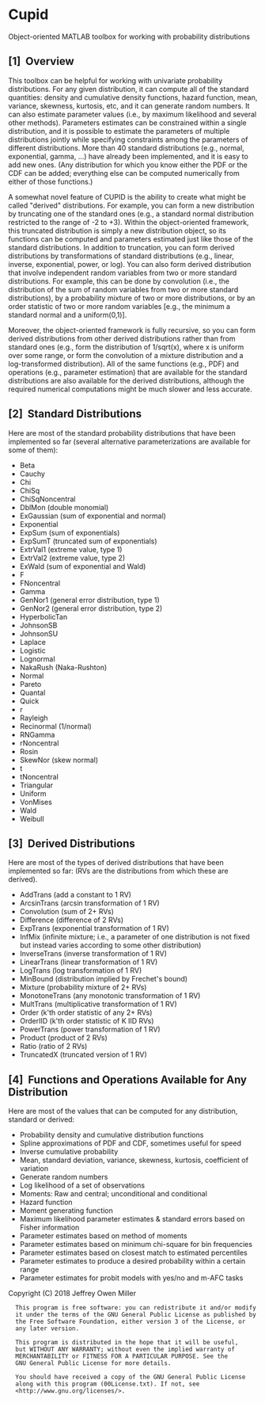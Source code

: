 # Cupid
Object-oriented MATLAB toolbox for working with probability distributions

[1]  Overview
------------------------

This toolbox can be helpful for working with univariate probability distributions.
For any given distribution, it can compute all of the standard quantities: density and
cumulative density functions, hazard function, mean, variance, skewness, kurtosis, etc,
and it can generate random numbers.
It can also estimate parameter values (i.e., by maximum likelihood and
several other methods).
Parameters estimates can be constrained within a single distribution, and it is possible
to estimate the parameters of multiple distributions jointly while specifying constraints
among the parameters of different distributions.
More than 40 standard distributions (e.g., normal, exponential, gamma, ...) have already
been implemented, and it is easy to add new ones.
(Any distribution for which you know either the PDF or the CDF can be added; everything
else can be computed numerically from either of those functions.)

A somewhat novel feature of CUPID is the ability to create what might be called
"derived" distributions.
For example, you can form a new distribution by truncating one of the standard ones
(e.g., a standard normal distribution restricted to the range of -2 to +3).
Within the object-oriented framework, this truncated distribution is simply a new
distribution object, so its functions can be computed and parameters estimated
just like those of the standard distributions.
In addition to truncation, you can form derived distributions by transformations of
standard distributions (e.g., linear, inverse, exponential, power, or log).
You can also form derived distribution that involve independent random variables
from two or more standard distributions.
For example, this can be done by convolution (i.e., the distribution of the sum
of random variables from two or more standard distributions),
by a probability mixture of two or more distributions,
or by an order statistic of two or more random variables
[e.g., the minimum a standard normal and a uniform(0,1)].

Moreover, the object-oriented framework is fully recursive, so you can form derived
distributions from other derived distributions rather than from standard ones (e.g., form
the distribution of 1/sqrt(x), where x is uniform over some range, or form the
convolution of a mixture distribution and a log-transformed distribution).
All of the same functions (e.g., PDF) and operations (e.g., parameter estimation)
that are available for the standard distributions are also available for the
derived distributions, although the required numerical computations might
be much slower and less accurate.

[2]  Standard Distributions
---------------------------

Here are most of the standard probability distributions that have been implemented so far
(several alternative parameterizations are available for some of them):

* Beta
* Cauchy
* Chi
* ChiSq
* ChiSqNoncentral
* DblMon (double monomial)
* ExGaussian (sum of exponential and normal)
* Exponential
* ExpSum (sum of exponentials)
* ExpSumT (truncated sum of exponentials)
* ExtrVal1 (extreme value, type 1)
* ExtrVal2 (extreme value, type 2)
* ExWald (sum of exponential and Wald)
* F
* FNoncentral
* Gamma
* GenNor1 (general error distribution, type 1)
* GenNor2 (general error distribution, type 2)
* HyperbolicTan
* JohnsonSB
* JohnsonSU
* Laplace
* Logistic
* Lognormal
* NakaRush (Naka-Rushton)
* Normal
* Pareto
* Quantal
* Quick
* r
* Rayleigh
* Recinormal (1/normal)
* RNGamma
* rNoncentral
* Rosin
* SkewNor (skew normal)
* t
* tNoncentral
* Triangular
* Uniform
* VonMises
* Wald
* Weibull


[3]  Derived Distributions
---------------------------

Here are most of the types of derived distributions that have been implemented so far:
(RVs are the distributions from which these are derived).

* AddTrans (add a constant to 1 RV)
* ArcsinTrans (arcsin transformation of 1 RV)
* Convolution (sum of 2+ RVs)
* Difference (difference of 2 RVs)
* ExpTrans (exponential transformation of 1 RV)
* InfMix (infinite mixture; i.e., a parameter of one distribution is not fixed but instead varies according to some other distribution)
* InverseTrans (inverse transformation of 1 RV)
* LinearTrans (linear transformation of 1 RV)
* LogTrans (log transformation of 1 RV)
* MinBound (distribution implied by Frechet's bound)
* Mixture (probability mixture of 2+ RVs)
* MonotoneTrans (any monotonic transformation of 1 RV)
* MultTrans (multiplicative transformation of 1 RV)
* Order (k'th order statistic of any 2+ RVs)
* OrderIID (k'th order statistic of K IID RVs)
* PowerTrans (power transformation of 1 RV)
* Product (product of 2 RVs)
* Ratio (ratio of 2 RVs)
* TruncatedX (truncated version of 1 RV)

[4]  Functions and Operations Available for Any Distribution
------------------------------------------------------------

Here are most of the values that can be computed for any distribution, standard or derived:

* Probability density and cumulative distribution functions
* Spline approximations of PDF and CDF, sometimes useful for speed
* Inverse cumulative probability
* Mean, standard deviation, variance, skewness, kurtosis, coefficient of variation
* Generate random numbers
* Log likelihood of a set of observations
* Moments: Raw and central; unconditional and conditional
* Hazard function
* Moment generating function
* Maximum likelihood parameter estimates & standard errors based on Fisher information
* Parameter estimates based on method of moments
* Parameter estimates based on minimum chi-square for bin frequencies
* Parameter estimates based on closest match to estimated percentiles
* Parameter estimates to produce a desired probability within a certain range
* Parameter estimates for probit models with yes/no and m-AFC tasks

Copyright (C) 2018 Jeffrey Owen Miller
  
      This program is free software: you can redistribute it and/or modify
      it under the terms of the GNU General Public License as published by
      the Free Software Foundation, either version 3 of the License, or
      any later version.
  
      This program is distributed in the hope that it will be useful,
      but WITHOUT ANY WARRANTY; without even the implied warranty of
      MERCHANTABILITY or FITNESS FOR A PARTICULAR PURPOSE. See the
      GNU General Public License for more details.
  
      You should have received a copy of the GNU General Public License
      along with this program (00License.txt). If not, see 
      <http://www.gnu.org/licenses/>.
 
